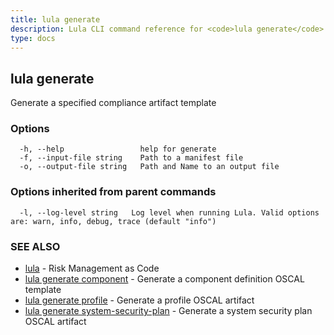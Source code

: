 ```yaml
---
title: lula generate
description: Lula CLI command reference for <code>lula generate</code>.
type: docs
---
```

## lula generate

Generate a specified compliance artifact template

### Options

```
  -h, --help                 help for generate
  -f, --input-file string    Path to a manifest file
  -o, --output-file string   Path and Name to an output file
```

### Options inherited from parent commands

```
  -l, --log-level string   Log level when running Lula. Valid options are: warn, info, debug, trace (default "info")
```

### SEE ALSO

* [lula](./lula.md)	 - Risk Management as Code
* [lula generate component](./lula_generate_component.md)	 - Generate a component definition OSCAL template
* [lula generate profile](./lula_generate_profile.md)	 - Generate a profile OSCAL artifact
* [lula generate system-security-plan](./lula_generate_system-security-plan.md)	 - Generate a system security plan OSCAL artifact

